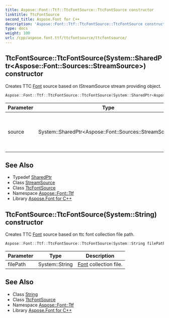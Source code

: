 ```yaml
---
title: Aspose::Font::Ttf::TtcFontSource::TtcFontSource constructor
linktitle: TtcFontSource
second_title: Aspose.Font for C++
description: 'Aspose::Font::Ttf::TtcFontSource::TtcFontSource constructor. Creates TTC Font source based on IStreamSource stream providing object in C++.'
type: docs
weight: 100
url: /cpp/aspose.font.ttf/ttcfontsource/ttcfontsource/
---
```

## TtcFontSource::TtcFontSource(System::SharedPtr\<Aspose::Font::Sources::StreamSource\>) constructor


Creates TTC [Font](../../../aspose.font/font/) source based on IStreamSource stream providing object.

```cpp
Aspose::Font::Ttf::TtcFontSource::TtcFontSource(System::SharedPtr<Aspose::Font::Sources::StreamSource> source)
```


| Parameter | Type | Description |
| --- | --- | --- |
| source | System::SharedPtr\<Aspose::Font::Sources::StreamSource\> | Source stream to extract TTC [Font](../../../aspose.font/font/) collection data from. |

## See Also

* Typedef [SharedPtr](../../../system/sharedptr/)
* Class [StreamSource](../../../aspose.font.sources/streamsource/)
* Class [TtcFontSource](../)
* Namespace [Aspose::Font::Ttf](../../)
* Library [Aspose.Font for C++](../../../)
## TtcFontSource::TtcFontSource(System::String) constructor


Creates TTC [Font](../../../aspose.font/font/) source based on ttc font collection file path.

```cpp
Aspose::Font::Ttf::TtcFontSource::TtcFontSource(System::String filePath)
```


| Parameter | Type | Description |
| --- | --- | --- |
| filePath | System::String | [Font](../../../aspose.font/font/) collection file. |

## See Also

* Class [String](../../../system/string/)
* Class [TtcFontSource](../)
* Namespace [Aspose::Font::Ttf](../../)
* Library [Aspose.Font for C++](../../../)
